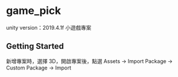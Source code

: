 # game_pick

unity version：2019.4.1f
小遊戲專案

## Getting Started

新增專案時，選擇 3D，開啟專案後，點選 Assets -> Import Package -> Custom Package -> Import

